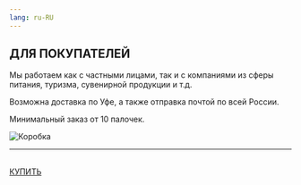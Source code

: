 ```yaml
---
lang: ru-RU
---
```

## ДЛЯ ПОКУПАТЕЛЕЙ

Мы работаем как с частными лицами, так и с компаниями из сферы питания, туризма, сувенирной продукции и т.д. 

Возможна доставка по Уфе, а также отправка почтой по всей России. 

Минимальный заказ от 10 палочек. 

![Коробка](korobka.png)

<hr>
<br>

<div class="tzentr">
<a href="tel:+79656567781" class="dvij">КУПИТЬ</a>
</div>

